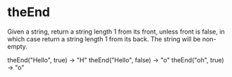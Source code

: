 # theEnd

Given a string, return a string length 1 from its front, unless front is false, in which case return a string length 1 from its back. The string will be non-empty.


theEnd("Hello", true) → "H"
theEnd("Hello", false) → "o"
theEnd("oh", true) → "o"